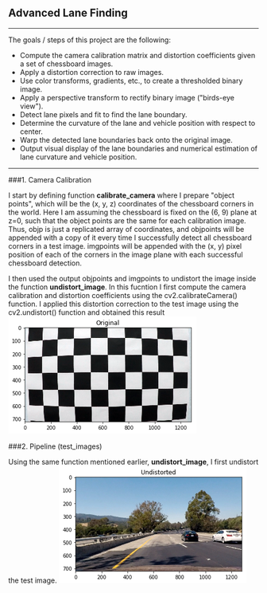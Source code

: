 ## Advanced Lane Finding

---

The goals / steps of this project are the following:

* Compute the camera calibration matrix and distortion coefficients given a set of chessboard images.
* Apply a distortion correction to raw images.
* Use color transforms, gradients, etc., to create a thresholded binary image.
* Apply a perspective transform to rectify binary image ("birds-eye view").
* Detect lane pixels and fit to find the lane boundary.
* Determine the curvature of the lane and vehicle position with respect to center.
* Warp the detected lane boundaries back onto the original image.
* Output visual display of the lane boundaries and numerical estimation of lane curvature and vehicle position.

---
###1. Camera Calibration

I start by defining function <B>calibrate_camera</B> where I prepare "object points", which will be the (x, y, z) coordinates of the chessboard corners in the world. Here I am assuming the chessboard is fixed on the (6, 9) plane at z=0, such that the object points are the same for each calibration image. Thus, objp is just a replicated array of coordinates, and objpoints will be appended with a copy of it every time I successfully detect all chessboard corners in a test image. imgpoints will be appended with the (x, y) pixel position of each of the corners in the image plane with each successful chessboard detection.

I then used the output objpoints and imgpoints to undistort the image inside the function <b>undistort_image</b>. In this fucntion I first compute the camera calibration and distortion coefficients using the cv2.calibrateCamera() function. I applied this distortion correction to the test image using the cv2.undistort() function and obtained this result
![alt tag](README_images/chessboard1.png)

###2. Pipeline (test_images)

Using the same function mentioned earlier, <b>undistort_image</b>, I first undistort the test image.
![alt tag](README_images/pipe_undist.png)
